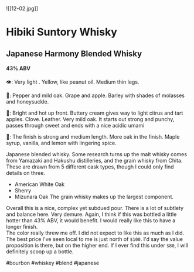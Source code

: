 ![[12-02.jpg]]
# Hibiki Suntory Whisky
## Japanese Harmony Blended Whisky
#### 43% ABV

👁: Very light .  Yellow, like peanut oil. Medium thin legs.

👃:  Pepper and mild oak.  Grape and apple.  Barley with shades of molasses and honeysuckle.

👅:  Bright and hot up front.  Buttery cream gives way to light citrus and tart apples.  Clove.  Leather.  Very mild oak.  It starts out strong and punchy, passes through sweet and ends with a nice acidic umami

🏁: The finish is strong and medium length.  More oak in the finish.  Maple syrup, vanilla, and lemon with lingering spice.  

Japanese blended whisky.  Some research turns up the malt whisky comes from Yamazaki and Hakushu distilleries, and the grain whisky from Chita.  
These are drawn from 5 different cask types, though I could only find details on three.
- American White Oak
- Sherry
- Mizunara Oak
The grain whisky makes up the largest component.  

Overall this is a nice, complex yet subdued pour.  There is a lot of subtlety and balance here.  Very demure.  Again, I think if this was bottled a little hotter than 43% ABV, it would benefit.  I would really like this to have a longer finish.  
The color really threw me off.  I did not expect to like this as much as I did.
The best price I've seen local to me is just north of `$100`.  I'd say the value proposition is there, but on the higher end.  If I ever find this under `$80`, I will definitely scoop up a bottle.

#bourbon #whiskey #blend #japanese